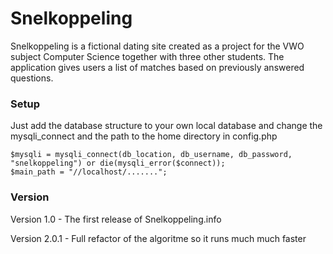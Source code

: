 Snelkoppeling
=============

Snelkoppeling is a fictional dating site created as a project for the VWO subject Computer Science together with three other students. The application gives users a list of matches based on previously answered questions.

### Setup

Just add the database structure to your own local database and change the mysqli_connect and the path to the home directory in config.php

```
$mysqli = mysqli_connect(db_location, db_username, db_password, "snelkoppeling") or die(mysqli_error($connect));
$main_path = "//localhost/.......";
```

### Version
Version 1.0 - The first release of Snelkoppeling.info

Version 2.0.1 - Full refactor of the algoritme so it runs much much faster
